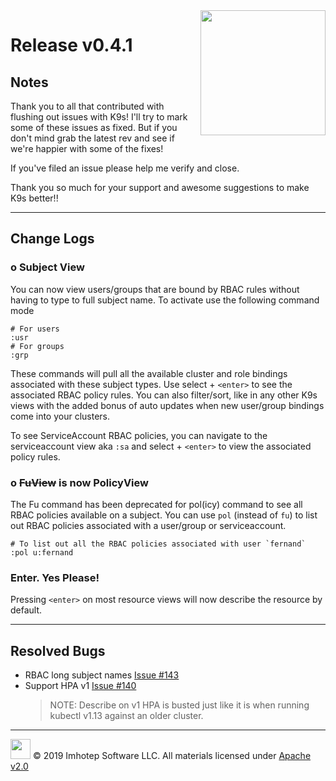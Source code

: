 <img src="https://raw.githubusercontent.com/Ya-hwon/k9s/master/assets/k9s_small.png" align="right" width="200" height="auto"/>


# Release v0.4.1

## Notes

Thank you to all that contributed with flushing out issues with K9s! I'll try
to mark some of these issues as fixed. But if you don't mind grab the latest
rev and see if we're happier with some of the fixes!

If you've filed an issue please help me verify and close.

Thank you so much for your support and awesome suggestions to make K9s better!!

---

## Change Logs

### o Subject View

   You can now view users/groups that are bound by RBAC rules without having to type to full subject name.
   To activate use the following command mode

   ```text
   # For users
   :usr
   # For groups
   :grp
   ```

   These commands will pull all the available cluster and role bindings associated with these subject types.
   Use select + `<enter>` to see the associated RBAC policy rules.
   You can also filter/sort, like in any other K9s views with the added bonus of auto updates when new user/group bindings come into your clusters.

   To see ServiceAccount RBAC policies, you can navigate to the serviceaccount view aka `:sa` and select + `<enter>` to view the associated policy rules.

### o ~~FuView~~ is now PolicyView

  The Fu command has been deprecated for pol(icy) command to see all RBAC policies available on a subject. You can use `pol` (instead of `fu`) to list out RBAC policies associated with a
  user/group or serviceaccount.

  ```text
  # To list out all the RBAC policies associated with user `fernand`
  :pol u:fernand
  ```

### Enter. Yes Please!

  Pressing `<enter>` on most resource views will now describe the resource by default.

---

## Resolved Bugs

+ RBAC long subject names [Issue #143](https://github.com/Ya-hwon/k9s/issues/143)
+ Support HPA v1 [Issue #140](https://github.com/Ya-hwon/k9s/issues/140)
  > NOTE: Describe on v1 HPA is busted just like it is when running kubectl v1.13
  > against an older cluster.

---


<img src="https://raw.githubusercontent.com/Ya-hwon/k9s/master/assets/imhotep_logo.png" width="32" height="auto"/> © 2019 Imhotep Software LLC. All materials licensed under [Apache v2.0](http://www.apache.org/licenses/LICENSE-2.0)

